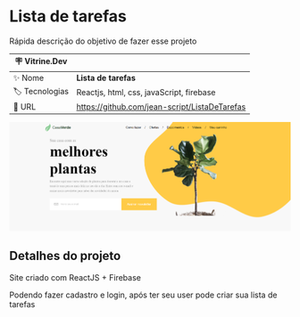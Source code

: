 # Lista de tarefas

Rápida descrição do objetivo de fazer esse projeto

| :placard: Vitrine.Dev |     |
| -------------  | --- |
| :sparkles: Nome        | **Lista de tarefas**
| :label: Tecnologias | Reactjs, html, css, javaScript, firebase
| :rocket: URL         | https://github.com/jean-script/ListaDeTarefas


<!-- Inserir imagem com a #vitrinedev ao final do link -->
![](https://github.com/jean-script/ecommerce/blob/main/src/img/localhost_3000_.png?raw=true/1200x500.png?text=#vitrinedev)

## Detalhes do projeto

Site criado com ReactJS + Firebase
 
Podendo fazer cadastro e login, após ter seu user pode criar sua lista de tarefas
